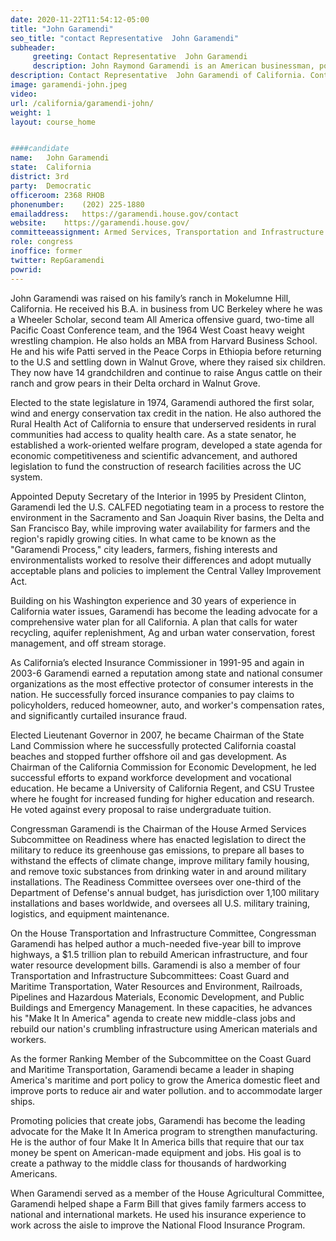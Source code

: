 ```yaml
---
date: 2020-11-22T11:54:12-05:00
title: "John Garamendi"
seo_title: "contact Representative  John Garamendi"
subheader:
     greeting: Contact Representative  John Garamendi 
     description: John Raymond Garamendi is an American businessman, politician, and member of the Democratic Party who has represented areas of Northern California between San Francisco and Sacramento, including the cities of Fairfield and Suisun City, in the United States House of Representatives since November 2009.
description: Contact Representative  John Garamendi of California. Contact information for John Garamendi includes email address, phone number, and mailing address.
image: garamendi-john.jpeg
video: 
url: /california/garamendi-john/
weight: 1
layout: course_home


####candidate
name:	John Garamendi
state:	California
district: 3rd
party:	Democratic
officeroom:	2368 RHOB
phonenumber:	(202) 225-1880
emailaddress:	https://garamendi.house.gov/contact
website:	https://garamendi.house.gov/
committeeassignment: Armed Services, Transportation and Infrastructure
role: congress
inoffice: former
twitter: RepGaramendi
powrid: 
---
```


John Garamendi was raised on his family’s ranch in Mokelumne Hill, California. He received his B.A. in business from UC Berkeley where he was a Wheeler Scholar, second team All America offensive guard, two-time all Pacific Coast Conference team, and the 1964 West Coast heavy weight wrestling champion. He also holds an MBA from Harvard Business School. He and his wife Patti served in the Peace Corps in Ethiopia before returning to the U.S and settling down in Walnut Grove, where they raised six children. They now have 14 grandchildren and continue to raise Angus cattle on their ranch and grow pears in their Delta orchard in Walnut Grove.

Elected to the state legislature in 1974, Garamendi authored the first solar, wind and energy conservation tax credit in the nation. He also authored the Rural Health Act of California to ensure that underserved residents in rural communities had access to quality health care. As a state senator, he established a work-oriented welfare program, developed a state agenda for economic competitiveness and scientific advancement, and authored legislation to fund the construction of research facilities across the UC system.

Appointed Deputy Secretary of the Interior in 1995 by President Clinton, Garamendi led the U.S. CALFED negotiating team in a process to restore the environment in the Sacramento and San Joaquin River basins, the Delta and San Francisco Bay, while improving  water availability for farmers and the region's rapidly growing cities. In what came to be known as the "Garamendi Process," city leaders, farmers, fishing interests and environmentalists worked to resolve their differences and adopt mutually acceptable plans and policies to implement the Central Valley Improvement Act.

Building on his Washington experience and 30 years of experience in California water issues, Garamendi has become the leading advocate for a comprehensive water plan for all California. A plan that calls for water recycling, aquifer replenishment, Ag and urban water conservation, forest management, and off stream storage.

As California’s  elected Insurance Commissioner in 1991-95 and again in 2003-6 Garamendi earned a reputation among state and national consumer organizations as the most effective protector of consumer interests in the nation. He successfully forced insurance companies to pay claims to policyholders, reduced homeowner, auto, and worker's compensation rates, and significantly curtailed insurance fraud.

Elected  Lieutenant Governor in 2007, he became Chairman of the State Land Commission where he successfully protected California coastal  beaches and stopped further offshore oil and gas development.    As Chairman of the California Commission for Economic Development, he led successful efforts to expand workforce development and vocational education.   He became a University of California Regent, and CSU Trustee where he fought for increased funding for higher education and research.  He voted against every proposal to raise undergraduate tuition.

Congressman Garamendi is the Chairman of the House Armed Services Subcommittee on Readiness where has enacted legislation to direct the military to reduce its greenhouse gas emissions, to prepare all bases to withstand the effects of climate change, improve military family housing,  and remove toxic substances from drinking water in and around military installations.  The Readiness Committee oversees over one-third of the Department of Defense's annual budget, has jurisdiction over 1,100 military installations and bases worldwide, and oversees all U.S. military training, logistics, and equipment maintenance.

On the House Transportation and Infrastructure Committee, Congressman Garamendi has helped author a much-needed five-year bill to improve highways, a $1.5 trillion plan to rebuild American infrastructure, and four water resource development bills.   Garamendi is also a member of four Transportation and Infrastructure Subcommittees: Coast Guard and Maritime Transportation, Water Resources and Environment, Railroads, Pipelines and Hazardous Materials, Economic Development, and Public Buildings and Emergency Management. In these capacities, he advances his "Make It In America" agenda to create new middle-class jobs and rebuild our nation's crumbling infrastructure using American materials and workers.

As the former Ranking Member of the Subcommittee on the Coast Guard and Maritime Transportation, Garamendi became a leader in  shaping America's maritime and port policy to grow the America domestic fleet and improve  ports to reduce  air and water pollution.  and to accommodate larger ships.

Promoting policies that create jobs, Garamendi has become the leading advocate for the Make It In America program to strengthen manufacturing. He is the author of four Make It In America bills that require that our tax money be spent on American-made equipment and jobs. His goal is to create a pathway to the middle class for thousands of hardworking Americans. 

When Garamendi served as a member of the House Agricultural Committee, Garamendi helped shape a Farm Bill that gives family farmers access to national and international markets. He used his insurance experience to work across the aisle to improve the National Flood Insurance Program.